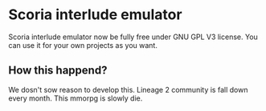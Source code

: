 Scoria interlude emulator
=======

Scoria interlude emulator now be fully free under GNU GPL V3 license. You can use it for your own projects as you want.

## How this happend?
We dosn't sow reason to develop this. Lineage 2 community is fall down every month. This mmorpg is slowly die.
